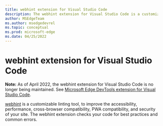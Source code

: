 ```yaml
---
title: webhint extension for Visual Studio Code
description: The webhint extension for Visual Studio Code is a customizable linting tool to improve the accessibility, performance, cross-browser compatibility, PWA compatibility, and security of your site.  The extension checks your code for best practices and common errors.
author: MSEdgeTeam
ms.author: msedgedevrel
ms.topic: conceptual
ms.prod: microsoft-edge
ms.date: 04/25/2022
---
```

# webhint extension for Visual Studio Code

**Note:** As of April 2022, the webhint extension for Visual Studio Code is no longer being maintained.  See [Microsoft Edge DevTools extension for Visual Studio Code](../visual-studio-code/microsoft-edge-devtools-extension.md).

[webhint](https://webhint.io) is a customizable linting tool, to improve the accessibility, performance, cross-browser compatibility, PWA compatibility, and security of your site.  The webhint extension checks your code for best practices and common errors. 

<!-- For more information, see [The webhint extension for Visual Studio Code](../visual-studio-code/webhint.md). -->
